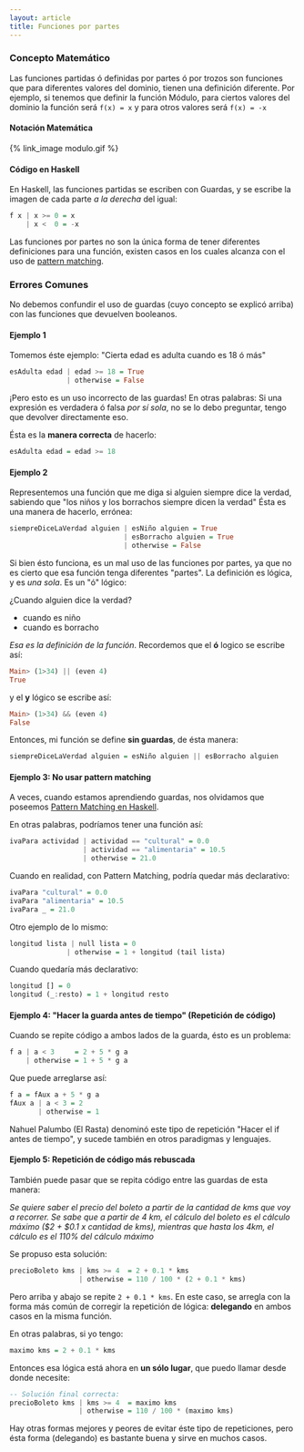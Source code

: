 ```yaml
---
layout: article
title: Funciones por partes
---
```


### Concepto Matemático

Las funciones partidas ó definidas por partes ó por trozos son funciones que para diferentes valores del dominio, tienen una definición diferente. Por ejemplo, si tenemos que definir la función Módulo, para ciertos valores del dominio la función será `f(x) = x` y para otros valores será `f(x) = -x`

#### Notación Matemática

{% link_image modulo.gif %}

#### Código en Haskell

En Haskell, las funciones partidas se escriben con Guardas, y se escribe la imagen de cada parte *a la derecha* del igual:

```haskell
f x | x >= 0 = x
    | x <  0 = -x
```

Las funciones por partes no son la única forma de tener diferentes definiciones para una función, existen casos en los cuales alcanza con el uso de [pattern matching](pattern-matching-en-haskell.html).

### Errores Comunes

No debemos confundir el uso de guardas (cuyo concepto se explicó arriba) con las funciones que devuelven booleanos.

#### Ejemplo 1

Tomemos éste ejemplo: "Cierta edad es adulta cuando es 18 ó más"

```haskell
esAdulta edad | edad >= 18 = True
              | otherwise = False
```

¡Pero esto es un uso incorrecto de las guardas! En otras palabras: Si una expresión es verdadera ó falsa *por sí sola*, no se lo debo preguntar, tengo que devolver directamente eso.

Ésta es la **manera correcta** de hacerlo:

```haskell
esAdulta edad = edad >= 18
```

#### Ejemplo 2

Representemos una función que me diga si alguien siempre dice la verdad, sabiendo que "los niños y los borrachos siempre dicen la verdad" Ésta es una manera de hacerlo, errónea:

```haskell
siempreDiceLaVerdad alguien | esNiño alguien = True
                            | esBorracho alguien = True
                            | otherwise = False
```

Si bien ésto funciona, es un mal uso de las funciones por partes, ya que no es cierto que esa función tenga diferentes "partes". La definición es lógica, y es *una sola*. Es un "ó" lógico:

¿Cuando alguien dice la verdad?

-   cuando es niño
-   cuando es borracho

*Esa es la definición de la función*. Recordemos que el **ó** logico se escribe así:

```haskell
Main> (1>34) || (even 4)
True
```

y el **y** lógico se escribe así:

```haskell
Main> (1>34) && (even 4)
False
```

Entonces, mi función se define **sin guardas**, de ésta manera:

```haskell
siempreDiceLaVerdad alguien = esNiño alguien || esBorracho alguien
```

#### Ejemplo 3: No usar pattern matching

A veces, cuando estamos aprendiendo guardas, nos olvidamos que poseemos [Pattern Matching en Haskell](pattern-matching-en-haskell.html).

En otras palabras, podríamos tener una función así:

```haskell
ivaPara actividad | actividad == "cultural" = 0.0
                  | actividad == "alimentaria" = 10.5
                  | otherwise = 21.0
```

Cuando en realidad, con Pattern Matching, podría quedar más declarativo:

```haskell
ivaPara "cultural" = 0.0
ivaPara "alimentaria" = 10.5
ivaPara _ = 21.0
```

Otro ejemplo de lo mismo:

```haskell
longitud lista | null lista = 0
              | otherwise = 1 + longitud (tail lista)
```

Cuando quedaría más declarativo:

```haskell
longitud [] = 0
longitud (_:resto) = 1 + longitud resto
```

#### Ejemplo 4: "Hacer la guarda antes de tiempo" (Repetición de código)

Cuando se repite código a ambos lados de la guarda, ésto es un problema:

```haskell
f a | a < 3     = 2 + 5 * g a
    | otherwise = 1 + 5 * g a
```

Que puede arreglarse así:

```haskell
f a = fAux a + 5 * g a
fAux a | a < 3 = 2
       | otherwise = 1
```

Nahuel Palumbo (El Rasta) denominó este tipo de repetición "Hacer el if antes de tiempo", y sucede también en otros paradigmas y lenguajes.

#### Ejemplo 5: Repetición de código más rebuscada

También puede pasar que se repita código entre las guardas de esta manera:

*Se quiere saber el precio del boleto a partir de la cantidad de kms que voy a recorrer. Se sabe que a partir de 4 km, el cálculo del boleto es el cálculo máximo ($2 + $0.1 x cantidad de kms), mientras que hasta los 4km, el cálculo es el 110% del cálculo máximo*

Se propuso esta solución:

```haskell
precioBoleto kms | kms >= 4  = 2 + 0.1 * kms
                 | otherwise = 110 / 100 * (2 + 0.1 * kms)
```

Pero arriba y abajo se repite `2 + 0.1 * kms`. En este caso, se arregla con la forma más común de corregir la repetición de lógica: **delegando** en ambos casos en la misma función.

En otras palabras, si yo tengo:

```haskell
maximo kms = 2 + 0.1 * kms
```

Entonces esa lógica está ahora en **un sólo lugar**, que puedo llamar desde donde necesite:

```haskell
-- Solución final correcta:
precioBoleto kms | kms >= 4  = maximo kms
                 | otherwise = 110 / 100 * (maximo kms)
```

Hay otras formas mejores y peores de evitar éste tipo de repeticiones, pero ésta forma (delegando) es bastante buena y sirve en muchos casos.
